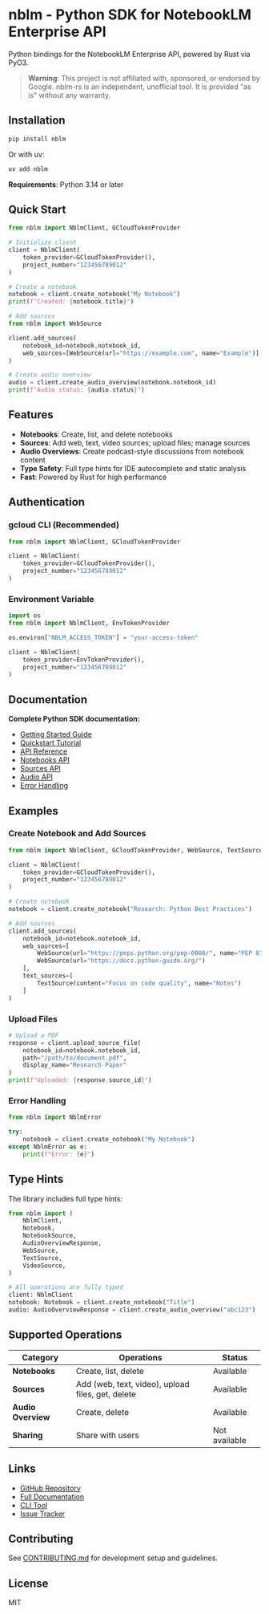 # nblm - Python SDK for NotebookLM Enterprise API

Python bindings for the NotebookLM Enterprise API, powered by Rust via PyO3.

> **Warning**: This project is not affiliated with, sponsored, or endorsed by Google. nblm-rs is an independent, unofficial tool. It is provided "as is" without any warranty.

## Installation

```bash
pip install nblm
```

Or with uv:

```bash
uv add nblm
```

**Requirements**: Python 3.14 or later

## Quick Start

```python
from nblm import NblmClient, GCloudTokenProvider

# Initialize client
client = NblmClient(
    token_provider=GCloudTokenProvider(),
    project_number="123456789012"
)

# Create a notebook
notebook = client.create_notebook("My Notebook")
print(f"Created: {notebook.title}")

# Add sources
from nblm import WebSource

client.add_sources(
    notebook_id=notebook.notebook_id,
    web_sources=[WebSource(url="https://example.com", name="Example")]
)

# Create audio overview
audio = client.create_audio_overview(notebook.notebook_id)
print(f"Audio status: {audio.status}")
```

## Features

- **Notebooks**: Create, list, and delete notebooks
- **Sources**: Add web, text, video sources; upload files; manage sources
- **Audio Overviews**: Create podcast-style discussions from notebook content
- **Type Safety**: Full type hints for IDE autocomplete and static analysis
- **Fast**: Powered by Rust for high performance

## Authentication

### gcloud CLI (Recommended)

```python
from nblm import NblmClient, GCloudTokenProvider

client = NblmClient(
    token_provider=GCloudTokenProvider(),
    project_number="123456789012"
)
```

### Environment Variable

```python
import os
from nblm import NblmClient, EnvTokenProvider

os.environ["NBLM_ACCESS_TOKEN"] = "your-access-token"

client = NblmClient(
    token_provider=EnvTokenProvider(),
    project_number="123456789012"
)
```

## Documentation

**Complete Python SDK documentation:**

- [Getting Started Guide](https://github.com/K-dash/nblm-rs/blob/main/docs/getting-started/installation.md)
- [Quickstart Tutorial](https://github.com/K-dash/nblm-rs/blob/main/docs/python/quickstart.md)
- [API Reference](https://github.com/K-dash/nblm-rs/blob/main/docs/python/api-reference.md)
- [Notebooks API](https://github.com/K-dash/nblm-rs/blob/main/docs/python/notebooks.md)
- [Sources API](https://github.com/K-dash/nblm-rs/blob/main/docs/python/sources.md)
- [Audio API](https://github.com/K-dash/nblm-rs/blob/main/docs/python/audio.md)
- [Error Handling](https://github.com/K-dash/nblm-rs/blob/main/docs/python/error-handling.md)

## Examples

### Create Notebook and Add Sources

```python
from nblm import NblmClient, GCloudTokenProvider, WebSource, TextSource

client = NblmClient(
    token_provider=GCloudTokenProvider(),
    project_number="123456789012"
)

# Create notebook
notebook = client.create_notebook("Research: Python Best Practices")

# Add sources
client.add_sources(
    notebook_id=notebook.notebook_id,
    web_sources=[
        WebSource(url="https://peps.python.org/pep-0008/", name="PEP 8"),
        WebSource(url="https://docs.python-guide.org/")
    ],
    text_sources=[
        TextSource(content="Focus on code quality", name="Notes")
    ]
)
```

### Upload Files

```python
# Upload a PDF
response = client.upload_source_file(
    notebook_id=notebook.notebook_id,
    path="/path/to/document.pdf",
    display_name="Research Paper"
)
print(f"Uploaded: {response.source_id}")
```

### Error Handling

```python
from nblm import NblmError

try:
    notebook = client.create_notebook("My Notebook")
except NblmError as e:
    print(f"Error: {e}")
```

## Type Hints

The library includes full type hints:

```python
from nblm import (
    NblmClient,
    Notebook,
    NotebookSource,
    AudioOverviewResponse,
    WebSource,
    TextSource,
    VideoSource,
)

# All operations are fully typed
client: NblmClient
notebook: Notebook = client.create_notebook("Title")
audio: AudioOverviewResponse = client.create_audio_overview("abc123")
```

## Supported Operations

| Category           | Operations                                        | Status        |
| ------------------ | ------------------------------------------------- | ------------- |
| **Notebooks**      | Create, list, delete                              | Available     |
| **Sources**        | Add (web, text, video), upload files, get, delete | Available     |
| **Audio Overview** | Create, delete                                    | Available     |
| **Sharing**        | Share with users                                  | Not available |

## Links

- [GitHub Repository](https://github.com/K-dash/nblm-rs)
- [Full Documentation](https://github.com/K-dash/nblm-rs/tree/main/docs)
- [CLI Tool](https://crates.io/crates/nblm-cli)
- [Issue Tracker](https://github.com/K-dash/nblm-rs/issues)

## Contributing

See [CONTRIBUTING.md](https://github.com/K-dash/nblm-rs/blob/main/CONTRIBUTING.md) for development setup and guidelines.

## License

MIT
